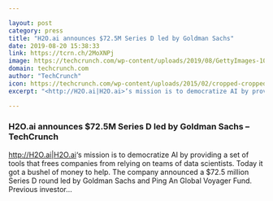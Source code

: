 ```yaml
---

layout: post
category: press
title: "H2O.ai announces $72.5M Series D led by Goldman Sachs"
date: 2019-08-20 15:38:33
link: https://tcrn.ch/2MoXNPj
image: https://techcrunch.com/wp-content/uploads/2019/08/GettyImages-1074644658-1.jpg?w=618
domain: techcrunch.com
author: "TechCrunch"
icon: https://techcrunch.com/wp-content/uploads/2015/02/cropped-cropped-favicon-gradient.png?w=180
excerpt: "<http://H2O.ai|H2O.ai>‘s mission is to democratize AI by providing a set of tools that frees companies from relying on teams of data scientists. Today it got a bushel of money to help. The company announced a $72.5 million Series D round led by Goldman Sachs and Ping An Global Voyager Fund. Previous investor…"

---
```


### H2O.ai announces $72.5M Series D led by Goldman Sachs – TechCrunch

<http://H2O.ai|H2O.ai>‘s mission is to democratize AI by providing a set of tools that frees companies from relying on teams of data scientists. Today it got a bushel of money to help. The company announced a $72.5 million Series D round led by Goldman Sachs and Ping An Global Voyager Fund. Previous investor…
